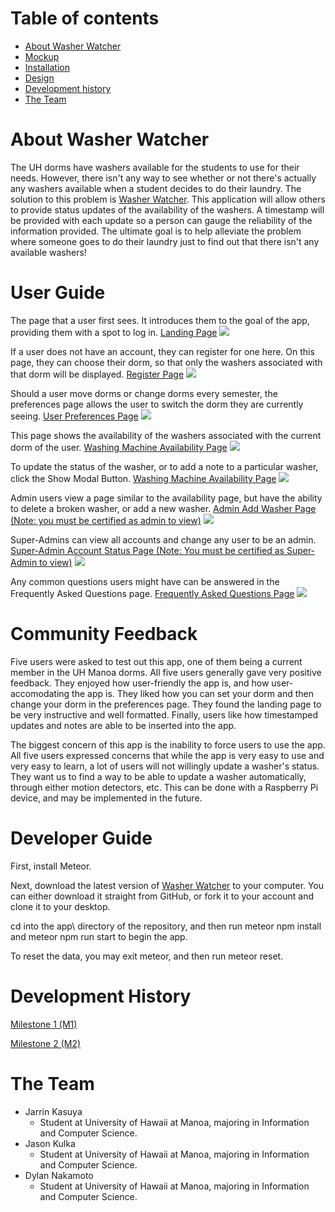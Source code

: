 # Table of contents

* [About Washer Watcher](#about-washer-watcher)
* [Mockup](#mockup)
* [Installation](#installation)
* [Design](#design)
* [Development history](#development-history)
* [The Team](#the-team)

# About Washer Watcher
The UH dorms have washers available for the students to use for their needs. However, there isn't any way to see whether or not there's actually any washers available when a student decides to do their laundry. The solution to this problem is [Washer Watcher](http://washerwatcher.meteorapp.com/). This application will allow others to provide status updates of the availability of the washers. A timestamp will be provided with each update so a person can gauge the reliability of the information provided. The ultimate goal is to help alleviate the problem where someone goes to do their laundry just to find out that there isn't any available washers!

# User Guide
The page that a user first sees. It introduces them to the goal of the app, providing them with a spot to log in.
[Landing Page](http://washerwatcher.meteorapp.com/#/)
![](images/Landing.PNG)

If a user does not have an account, they can register for one here. On this page, they can choose their dorm, so that only the washers associated with that dorm will be displayed.
[Register Page](http://washerwatcher.meteorapp.com/#/signup)
![](images/Register.PNG)

Should a user move dorms or change dorms every semester, the preferences page allows the user to switch the dorm they are currently seeing.
[User Preferences Page](http://washerwatcher.meteorapp.com/#/preferences)
![](images/Preferences.PNG)


This page shows the availability of the washers associated with the current dorm of the user. 
[Washing Machine Availability Page](http://washerwatcher.meteorapp.com/#/machines)
![](images/Availability.PNG)

To update the status of the washer, or to add a note to a particular washer, click the Show Modal Button. 
[Washing Machine Availability Page](http://washerwatcher.meteorapp.com/#/machines)
![](images/Notes_and_Availability.PNG)

Admin users view a page similar to the availability page, but have the ability to delete a broken washer, or add a new washer. 
[Admin Add Washer Page (Note: you must be certified as admin to view)](http://washerwatcher.meteorapp.com/#/machines)
![](images/Admin.PNG)

Super-Admins can view all accounts and change any user to be an admin. 
[Super-Admin Account Status Page (Note: You must be certified as Super-Admin to view)](http://washerwatcher.meteorapp.com/#/admin)
![](images/SuperAdmin.PNG)

Any common questions users might have can be answered in the Frequently Asked Questions page. 
[Frequently Asked Questions Page](http://washerwatcher.meteorapp.com/#/faq)
![](images/FAQ.PNG)


# Community Feedback
Five users were asked to test out this app, one of them being a current member in the UH Manoa dorms. All five users generally gave very positive feedback. They enjoyed how user-friendly the app is, and how user-accomodating the app is. They liked how you can set your dorm and then change your dorm in the preferences page. They found the landing page to be very instructive and well formatted. Finally, users like how timestamped updates and notes are able to be inserted into the app.

The biggest concern of this app is the inability to force users to use the app. All five users expressed concerns that while the app is very easy to use and very easy to learn, a lot of users will not willingly update a washer's status. They want us to find a way to be able to update a washer automatically, through either motion detectors, etc. This can be done with a Raspberry Pi device, and may be implemented in the future.


# Developer Guide
First, install Meteor.

Next, download the latest version of [Washer Watcher](https://github.com/washerwatcher/washerwatcher) to your computer. You can either download it straight from GitHub, or fork it to your account and clone it to your desktop.

cd into the app\ directory of the repository, and then run meteor npm install and meteor npm run start to begin the app.

To reset the data, you may exit meteor, and then run meteor reset.


# Development History
[Milestone 1 (M1)](https://github.com/washerwatcher/washerwatcher/projects/1) 

[Milestone 2 (M2)](https://github.com/washerwatcher/washerwatcher/projects/2)


# The Team
- Jarrin Kasuya
  * Student at University of Hawaii at Manoa, majoring in Information and Computer Science.  
- Jason Kulka  
  * Student at University of Hawaii at Manoa, majoring in Information and Computer Science.  
- Dylan Nakamoto  
  * Student at University of Hawaii at Manoa, majoring in Information and Computer Science.  
